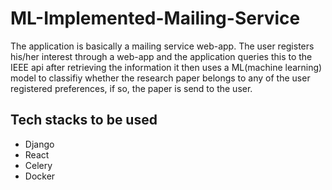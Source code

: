 # ML-Implemented-Mailing-Service
The application is basically a mailing service web-app. The user registers his/her interest through a web-app and the application queries this to the IEEE api after retrieving the information it then uses a ML(machine learning) model to classifiy whether the research paper belongs to any of the user registered preferences, if so, the paper is send to the user.
## Tech stacks to be used
- Django
- React
- Celery
- Docker
